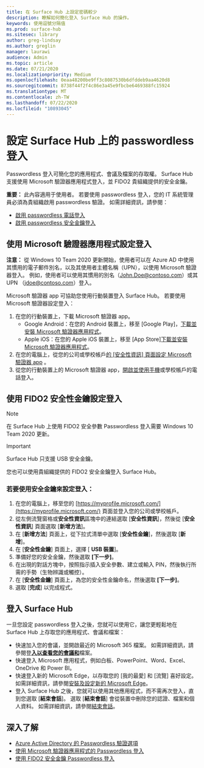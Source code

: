 ```yaml
---
title: 在 Surface Hub 上設定密碼較少
description: 瞭解如何簡化登入 Surface Hub 的操作。
keywords: 使用逗號分隔值
ms.prod: surface-hub
ms.sitesec: library
author: greg-lindsay
ms.author: greglin
manager: laurawi
audience: Admin
ms.topic: article
ms.date: 07/21/2020
ms.localizationpriority: Medium
ms.openlocfilehash: 0eaa48200be9ff3c8087530b6dfddeb9aa4620d8
ms.sourcegitcommit: 8738f44f2f4c86e3a45e9fbcbe6469388fc15924
ms.translationtype: MT
ms.contentlocale: zh-TW
ms.lasthandoff: 07/22/2020
ms.locfileid: "10893045"
---
```

# 設定 Surface Hub 上的 passwordless 登入

 
Passwordless 登入可簡化您的應用程式、會議及檔案的存取權。 Surface Hub 支援使用 Microsoft 驗證器應用程式登入，並 FIDO2 貴組織提供的安全金鑰。

**重要：** 此內容適用于使用者。 若要使用 passwordless 登入，您的 IT 系統管理員必須為貴組織啟用 passwordless 驗證。 如需詳細資訊，請參閱：

- [啟用 passwordless 電話登入](https://docs.microsoft.com/azure/active-directory/authentication/howto-authentication-passwordless-phone)
- [啟用 passwordless 安全金鑰登入](https://docs.microsoft.com/azure/active-directory/authentication/howto-authentication-passwordless-security-key)


## 使用 Microsoft 驗證器應用程式設定登入

**注意：** 從 Windows 10 Team 2020 更新開始，使用者可以在 Azure AD 中使用其慣用的電子郵件別名，以及其使用者主體名稱（UPN），以使用 Microsoft 驗證器登入。 例如，使用者可以使用其慣用的別名（John.Doe@contoso.com）或其 UPN （jdoe@contoso.com）登入。
 
Microsoft 驗證器 app 可協助您使用行動裝置登入 Surface Hub。 若要使用 Microsoft 驗證器設定登入：


1. 在您的行動裝置上，下載 Microsoft 驗證器 app。
    - Google Android：在您的 Android 裝置上，移至 [Google Play]，[下載並安裝 Microsoft 驗證器應用程式](https://app.adjust.com/e3rxkc_7lfdtm?fallback=https%3A%2F%2Fplay.google.com%2Fstore%2Fapps%2Fdetails%3Fid%3Dcom.azure.authenticator)。
    - Apple iOS：在您的 Apple iOS 裝置上，移至 [App Store][下載並安裝 Microsoft 驗證器應用程式](https://app.adjust.com/e3rxkc_7lfdtm?fallback=https%3A%2F%2Fitunes.apple.com%2Fus%2Fapp%2Fmicrosoft-authenticator%2Fid983156458)。
2. 在您的電腦上，從您的公司或學校帳戶[的 [安全性資訊] 頁面設定 Microsoft 驗證器 app](https://docs.microsoft.com/azure/active-directory/user-help/security-info-setup-auth-app#set-up-the-microsoft-authenticator-app-from-the-security-info-page) 。
3. 從您的行動裝置上的 Microsoft 驗證器 app，[開啟並使用手機](https://docs.microsoft.com/azure/active-directory/user-help/user-help-auth-app-sign-in#turn-on-and-use-phone-sign-in-for-your-work-or-school-account)或學校帳戶的電話登入。

 
## 使用 FIDO2 安全性金鑰設定登入

> [!NOTE]
>  在 Surface Hub 上使用 FIDO2 安全參數 Passwordless 登入需要 Windows 10 Team 2020 更新。

> [!IMPORTANT]
> Surface Hub 只支援 USB 安全金鑰。
 
您也可以使用貴組織提供的 FIDO2 安全金鑰登入 Surface Hub。 

### 若要使用安全金鑰來設定登入：


1. 在您的電腦上，移至您的 [https://myprofile.microsoft.com/](https://myprofile.microsoft.com/) 頁面並登入您的公司或學校帳戶。
2. 從左側流覽窗格或**安全性資訊**區塊中的連結選取 [**安全性資訊**]，然後從 [**安全性資訊**] 頁面選取 [**新增方法**]。
3. 在 [**新增方法**] 頁面上，從下拉式清單中選取 [**安全性金鑰**]，然後選取 [**新增**]。
4. 在 [**安全性金鑰**] 頁面上，選擇 [ **USB 裝置**]。
5. 準備好您的安全金鑰，然後選取 **[下一步]**。
6. 在出現的對話方塊中，按照指示插入安全參數、建立或輸入 PIN，然後執行所需的手勢（生物辨識或觸控）。
7. 在 [**安全性金鑰**] 頁面上，為您的安全性金鑰命名，然後選取 **[下一步]**。
8. 選取 [**完成**] 以完成程式。

## 登入 Surface Hub

一旦您設定 passwordless 登入之後，您就可以使用它，讓您更輕鬆地在 Surface Hub 上存取您的應用程式、會議和檔案：

- 快速加入您的會議，並開啟最近的 Microsoft 365 檔案。 如需詳細資訊，請參閱登[**入以查看您的會議和**](https://support.microsoft.com/help/4506480/sign-in-to-see-your-meetings-and-files-on-surface-hub)檔案。
- 快速登入 Microsoft 應用程式，例如白板、PowerPoint、Word、Excel、OneDrive 和 Power BI。
- 快速登入新的 Microsoft Edge，以存取您的 [我的最愛] 和 [流覽] 喜好設定。 如需詳細資訊，請參閱[安裝及設定新的 Microsoft Edge](surface-hub-install-chromium-edge.md)。
- 登入 Surface Hub 之後，您就可以使用其他應用程式，而不需再次登入，直到您選取 [**結束會話**]。 選取 [**結束會話**] 會從裝置中刪除您的認證、檔案和個人資料。 如需詳細資訊，請參閱[結束會話](finishing-your-surface-hub-meeting.md)。


## 深入了解

- [Azure Active Directory 的 Passwordless 驗證選項](https://docs.microsoft.com/azure/active-directory/authentication/concept-authentication-passwordless)
- [使用 Microsoft 驗證器應用程式的 Passwordless 登入](https://docs.microsoft.com/azure/active-directory/authentication/howto-authentication-passwordless-phone)
- [使用 FIDO2 安全金鑰 Passwordless 登入](https://docs.microsoft.com/azure/active-directory/authentication/howto-authentication-passwordless-security-key#user-registration-and-management-of-fido2-security-keys)

